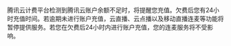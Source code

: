 腾讯云计费平台检测到腾讯云账户余额不足时，将提醒您充值。欠费后您有24小时充值时间。若逾期未进行账户充值，云直播、云点播以及移动直播连麦等功能将暂停提供服务。若您在欠费后24小时内进行账户充值，您的连麦服务将不受影响。
    
 
